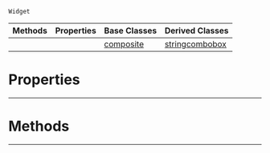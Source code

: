  `Widget`

|Methods|Properties|Base Classes|Derived Classes|
|---|---|---|---|
| | |[composite](https://github.com/ZilchEngine/ZilchDocs/blob/master/code_reference/class_reference/composite.markdown)|[stringcombobox](https://github.com/ZilchEngine/ZilchDocs/blob/master/code_reference/class_reference/stringcombobox.markdown)|


 #  Properties


---  
 #  Methods


---  
 

 